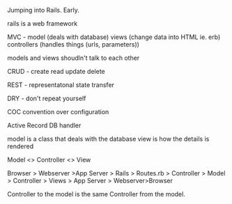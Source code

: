 Jumping into Rails. Early.

rails is a web framework


MVC - model (deals with database)
 views (change data into HTML ie. erb)
 controllers (handles things (urls, parameters))

 models and views shoudln't talk to each other

 CRUD - create read update delete

 REST - representatonal state transfer

 DRY - don't repeat yourself

 COC convention over configuration

Active Record DB handler

model is a class that deals with the database
view is how the details is rendered

Model <> Controller <> View

Browser > Webserver >App Server > Rails > Routes.rb > Controller > Model > Controller > Views > App Server > Webserver>Browser

Controller to the model is the same Controller from the model.


